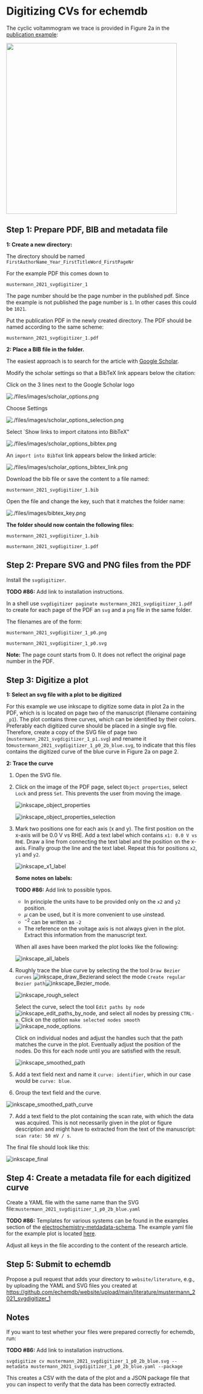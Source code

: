 # Digitizing CVs for echemdb

The cyclic voltammogram we trace is provided in Figure 2a in the [publication example](publication_example.pdf):

[<img src="sample_data_2.png" width="450"/>](sample_data_2.png)

## Step 1: Prepare PDF, BIB and metadata file

**1: Create a new directory:**

The directory should be named `FirstAuthorName_Year_FirstTitleWord_FirstPageNr`

For the example PDF this comes down to

`mustermann_2021_svgdigitizer_1`

The page number should be the page number in the published pdf. Since the example is not published the page number is `1`. In other cases this could be `1021`.

Put the publication PDF in the newly created directory. The PDF should be named according to the same scheme:

`mustermann_2021_svgdigitizer_1.pdf`

**2: Place a BIB file in the folder.**

The easiest approach is to search for the article with [Google Scholar](http://scholar.google.com/).

Modify the scholar settings so that a BibTeX link appears below the citation:

Click on the 3 lines next to the Google Scholar logo

![./files/images/scholar_options.png](files/images/scholar_options.png)

Choose Settings

![./files/images/scholar_options_selection.png](files/images/scholar_options_selection.png)

Select `Show links to import citatons into BibTeX"

![./files/images/scholar_options_bibtex.png](files/images/scholar_options_bibtex.png)

An `import into BibTeX` link appears below the linked article:

![./files/images/scholar_options_bibtex_link.png](files/images/scholar_options_bibtex_link.png)

Download the bib file or save the content to a file named:

`mustermann_2021_svgdigitizer_1.bib`

Open the file and change the key, such that it matches the folder name:

![./files/images/bibtex_key.png](./files/images/bibtex_key.png)  

**The folder should now contain the following files:**

`mustermann_2021_svgdigitizer_1.bib`

`mustermann_2021_svgdigitizer_1.pdf`

## Step 2: Prepare SVG and PNG files from the PDF

Install the `svgdigitizer`.

**TODO #86:** Add link to installation instructions.

In a shell use `svgdigitizer paginate mustermann_2021_svgdigitizer_1.pdf` to create for each page of the PDF an `svg` and a `png` file in the same folder.

The filenames are of the form:

`mustermann_2021_svgdigitizer_1_p0.png`

`mustermann_2021_svgdigitizer_1_p0.svg`

**Note:** The page count starts from 0. It does not reflect the original page number in the PDF.

## Step 3: Digitize a plot

**1: Select an svg file with a plot to be digitized**

For this example we use inkscape to digitize some data in plot 2a in the PDF, which is is located on page two of the manuscript (filename containing `_p1`). The plot contains three curves, which can be identified by their colors. Preferably each digitized curve should be placed in a single svg file. Therefore, create a copy of the SVG file of page two (`mustermann_2021_svgdigitizer_1_p1.svg`) and rename it to`mustermann_2021_svgdigitizer_1_p0_2b_blue.svg`, to indicate that this files contains the digitized curve of the blue curve in Figure 2a on page 2. 

 **2: Trace the curve**

1. Open the SVG file.

2. Click on the image of the PDF page, select `Object properties`, select `Lock` and press `Set`. This prevents the user from moving the image.

   ![inkscape_object_properties](files/images/inkscape_object_properties.png)

   ![inkscape_object_properties_selection](files/images/inkscape_object_properties_selection.png)

3. Mark two positions one for each axis (x and y). The first position on the x-axis will be 0.0 V vs RHE. Add a text label which contains `x1: 0.0 V vs RHE`. Draw a line from connecting the text label and the position on the x-axis. Finally group the line and the text label. Repeat this for positions `x2`, `y1` and `y2`.

   ![inkscape_x1_label](files/images/inkscape_x1_label.png)

   **Some notes on labels:**

   **TODO #86:** Add link to possible typos.

   * In principle the units have to be provided only on the `x2` and `y2` position. 
   * $\mu$ can be used, but it is more convenient to use `u`instead.
   * $^{-2}$ can be written as `-2`
   * The reference on the voltage axis is not always given in the plot. Extract this information from the manuscript text.

   When all axes have been marked the plot looks like the following:

   ![inkscape_all_labels](files/images/inkscape_all_labels.png)

4. Roughly trace the blue curve by selecting the the tool `Draw Bezier curves` ![inkscape_draw_Bezier](./files/images/inkscape_draw_Bezier.png)and select the mode `Create regular Bezier path`![inkscape_Bezier_mode](./files/images/inkscape_Bezier_mode.png).

   

   ![inkscape_rough_select](./files/images/inkscape_rough_select.png)

   Select the curve, select the tool `Edit paths by node`![inkscape_edit_paths_by_node](./files/images/inkscape_edit_paths_by_node.png), and select all nodes by pressing `CTRL-a`. Click on the option `make selected nodes smooth`![inkscape_node_options](./files/images/inkscape_node_options.png).

   Click on individual nodes and adjust the handles such that the path matches the curve in the plot. Eventually adjust the position of the nodes. Do this for each node until you are satisfied with the result.

   ![inkscape_smoothed_path](files/images/inkscape_smoothed_path.png)

5. Add a text field next and name it `curve: identifier`, which in our case would be `curve: blue`.

6. Group the text field and the curve.

![inkscape_smoothed_path_curve](files/images/inkscape_smoothed_path_curve.png)

7. Add a text field to the plot containing the scan rate, with which the data was acquired. This is not necessarily given in the plot or figure description and might have to extracted from the text of the manuscript: `scan rate: 50 mV / s`.

The final file should look like this:

![inkscape_final](files/images/inkscape_final.png)

## Step 4: Create a metadata file for each digitized curve

Create a YAML file with the same name than the SVG file:`mustermann_2021_svgdigitizer_1_p0_2b_blue.yaml`

**TODO #86:** Templates for various systems can be found in the examples section of the [electrochemistry-metdadata-schema](https://github.com/echemdb/electrochemistry-metadata-schema). The example yaml file for the example plot is located [here](./files/mustermann_2021_svgdigitizer_1/mustermann_2021_svgdigitizer_1_p1_2a_blue.yaml).

Adjust all keys in the file according to the content of the research article.

## Step 5: Submit to echemdb

Propose a pull request that adds your directory to `website/literature`, e.g., by uploading the YAML and SVG files you created at https://github.com/echemdb/website/upload/main/literature/mustermann_2021_svgdigitizer_1

## Notes

If you want to test whether your files were prepared correctly for echemdb, run:

**TODO #86:** Add link to installation instructions.

`svgdigitize cv mustermann_2021_svgdigitizer_1_p0_2b_blue.svg --metadata mustermann_2021_svgdigitizer_1_p0_2b_blue.yaml --package`

This creates a CSV with the data of the plot and a JSON package file that you can inspect to verify that the data has been correctly extracted.

